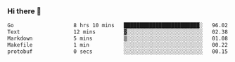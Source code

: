 ### Hi there 👋

<!--
**yeya24/yeya24** is a ✨ _special_ ✨ repository because its `README.md` (this file) appears on your GitHub profile.

Here are some ideas to get you started:

- 🔭 I’m currently working on ...
- 🌱 I’m currently learning ...
- 👯 I’m looking to collaborate on ...
- 🤔 I’m looking for help with ...
- 💬 Ask me about ...
- 📫 How to reach me: ...
- 😄 Pronouns: ...
- ⚡ Fun fact: ...
-->

<!--START_SECTION:waka-->

```txt
Go                   8 hrs 10 mins   ████████████████████████░   96.02 %
Text                 12 mins         ▓░░░░░░░░░░░░░░░░░░░░░░░░   02.38 %
Markdown             5 mins          ▒░░░░░░░░░░░░░░░░░░░░░░░░   01.08 %
Makefile             1 min           ░░░░░░░░░░░░░░░░░░░░░░░░░   00.22 %
protobuf             0 secs          ░░░░░░░░░░░░░░░░░░░░░░░░░   00.15 %
```

<!--END_SECTION:waka-->
